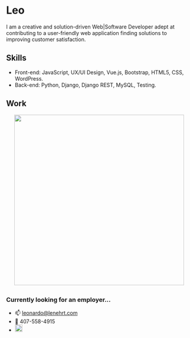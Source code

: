 #    Leo
I am a creative and solution-driven Web|Software Developer adept at contributing to a user-friendly web application finding solutions to improving customer satisfaction.

## Skills
* Front-end: JavaScript, UX/UI Design, Vue.js, Bootstrap, HTML5, CSS, WordPress.
* Back-end: Python, Django, Django REST, MySQL, Testing.

## Work

<p align="center">
  <img width="460" height="auto" src="https://github.com/lenehrt/CCC-Crypto-Portfolio/blob/main/CCC/CryptoWalletSite/static/images/CryptoPorfolio.gif">
</p>

## 

### Currently looking for an employer...

- 📫 leonardo@lenehrt.com
- 📲 407-558-4915
- [<img src='https://cdn.jsdelivr.net/npm/simple-icons@3.0.1/icons/linkedin.svg' alt='linkedin' height='20'>](https://www.linkedin.com/in/lenehrt/)
